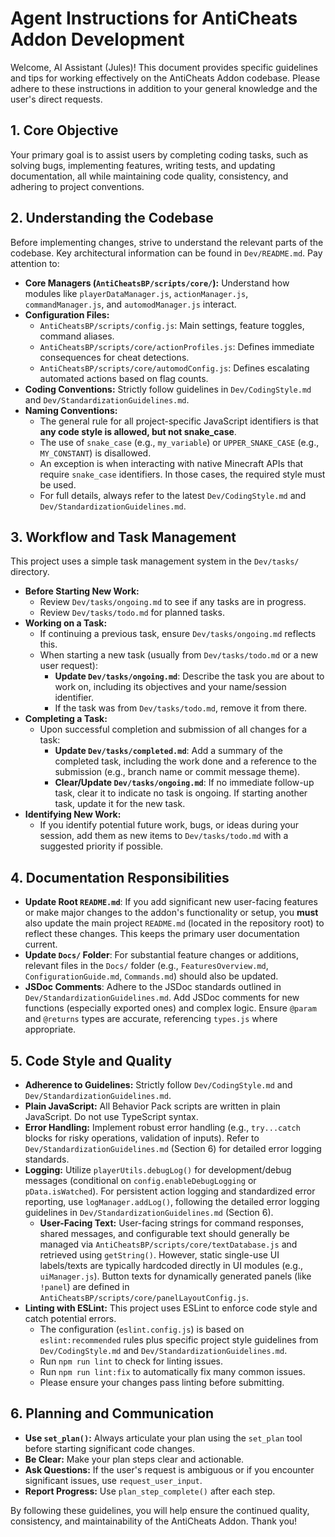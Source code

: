 # Agent Instructions for AntiCheats Addon Development

Welcome, AI Assistant (Jules)! This document provides specific guidelines and tips for working effectively on the AntiCheats Addon codebase. Please adhere to these instructions in addition to your general knowledge and the user's direct requests.

## 1. Core Objective

Your primary goal is to assist users by completing coding tasks, such as solving bugs, implementing features, writing tests, and updating documentation, all while maintaining code quality, consistency, and adhering to project conventions.

## 2. Understanding the Codebase

Before implementing changes, strive to understand the relevant parts of the codebase. Key architectural information can be found in `Dev/README.md`. Pay attention to:

- **Core Managers (`AntiCheatsBP/scripts/core/`):** Understand how modules like `playerDataManager.js`, `actionManager.js`, `commandManager.js`, and `automodManager.js` interact.
- **Configuration Files:**
  - `AntiCheatsBP/scripts/config.js`: Main settings, feature toggles, command aliases.
  - `AntiCheatsBP/scripts/core/actionProfiles.js`: Defines immediate consequences for cheat detections.
  - `AntiCheatsBP/scripts/core/automodConfig.js`: Defines escalating automated actions based on flag counts.
- **Coding Conventions:** Strictly follow guidelines in `Dev/CodingStyle.md` and `Dev/StandardizationGuidelines.md`.
- **Naming Conventions:**
  - The general rule for all project-specific JavaScript identifiers is that **any code style is allowed, but not snake_case**.
  - The use of `snake_case` (e.g., `my_variable`) or `UPPER_SNAKE_CASE` (e.g., `MY_CONSTANT`) is disallowed.
  - An exception is when interacting with native Minecraft APIs that require `snake_case` identifiers. In those cases, the required style must be used.
  - For full details, always refer to the latest `Dev/CodingStyle.md` and `Dev/StandardizationGuidelines.md`.

## 3. Workflow and Task Management

This project uses a simple task management system in the `Dev/tasks/` directory.

- **Before Starting New Work:**
  - Review `Dev/tasks/ongoing.md` to see if any tasks are in progress.
  - Review `Dev/tasks/todo.md` for planned tasks.
- **Working on a Task:**
  - If continuing a previous task, ensure `Dev/tasks/ongoing.md` reflects this.
  - When starting a new task (usually from `Dev/tasks/todo.md` or a new user request):
    - **Update `Dev/tasks/ongoing.md`**: Describe the task you are about to work on, including its objectives and your name/session identifier.
    - If the task was from `Dev/tasks/todo.md`, remove it from there.
- **Completing a Task:**
  - Upon successful completion and submission of all changes for a task:
    - **Update `Dev/tasks/completed.md`**: Add a summary of the completed task, including the work done and a reference to the submission (e.g., branch name or commit message theme).
    - **Clear/Update `Dev/tasks/ongoing.md`**: If no immediate follow-up task, clear it to indicate no task is ongoing. If starting another task, update it for the new task.
- **Identifying New Work:**
  - If you identify potential future work, bugs, or ideas during your session, add them as new items to `Dev/tasks/todo.md` with a suggested priority if possible.

## 4. Documentation Responsibilities

- **Update Root `README.md`**: If you add significant new user-facing features or make major changes to the addon's functionality or setup, you **must** also update the main project `README.md` (located in the repository root) to reflect these changes. This keeps the primary user documentation current.
- **Update `Docs/` Folder**: For substantial feature changes or additions, relevant files in the `Docs/` folder (e.g., `FeaturesOverview.md`, `ConfigurationGuide.md`, `Commands.md`) should also be updated.
- **JSDoc Comments**: Adhere to the JSDoc standards outlined in `Dev/StandardizationGuidelines.md`. Add JSDoc comments for new functions (especially exported ones) and complex logic. Ensure `@param` and `@returns` types are accurate, referencing `types.js` where appropriate.

## 5. Code Style and Quality

- **Adherence to Guidelines:** Strictly follow `Dev/CodingStyle.md` and `Dev/StandardizationGuidelines.md`.
- **Plain JavaScript:** All Behavior Pack scripts are written in plain JavaScript. Do not use TypeScript syntax.
- **Error Handling:** Implement robust error handling (e.g., `try...catch` blocks for risky operations, validation of inputs). Refer to `Dev/StandardizationGuidelines.md` (Section 6) for detailed error logging standards.
- **Logging:** Utilize `playerUtils.debugLog()` for development/debug messages (conditional on `config.enableDebugLogging` or `pData.isWatched`). For persistent action logging and standardized error reporting, use `logManager.addLog()`, following the detailed error logging guidelines in `Dev/StandardizationGuidelines.md` (Section 6).
  - **User-Facing Text:** User-facing strings for command responses, shared messages, and configurable text should generally be managed via `AntiCheatsBP/scripts/core/textDatabase.js` and retrieved using `getString()`. However, static single-use UI labels/texts are typically hardcoded directly in UI modules (e.g., `uiManager.js`). Button texts for dynamically generated panels (like `!panel`) are defined in `AntiCheatsBP/scripts/core/panelLayoutConfig.js`.
- **Linting with ESLint:** This project uses ESLint to enforce code style and catch potential errors.
  - The configuration (`eslint.config.js`) is based on `eslint:recommended` rules plus specific project style guidelines from `Dev/CodingStyle.md` and `Dev/StandardizationGuidelines.md`.
  - Run `npm run lint` to check for linting issues.
  - Run `npm run lint:fix` to automatically fix many common issues.
  - Please ensure your changes pass linting before submitting.

## 6. Planning and Communication

- **Use `set_plan()`:** Always articulate your plan using the `set_plan` tool before starting significant code changes.
- **Be Clear:** Make your plan steps clear and actionable.
- **Ask Questions:** If the user's request is ambiguous or if you encounter significant issues, use `request_user_input`.
- **Report Progress:** Use `plan_step_complete()` after each step.

By following these guidelines, you will help ensure the continued quality, consistency, and maintainability of the AntiCheats Addon. Thank you!

